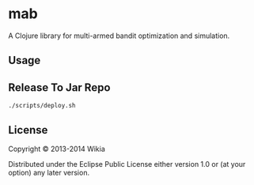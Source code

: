 # mab

A Clojure library for multi-armed bandit optimization and simulation.

## Usage

## Release To Jar Repo

    ./scripts/deploy.sh

## License

Copyright © 2013-2014 Wikia

Distributed under the Eclipse Public License either version 1.0 or (at your option) any later version.
